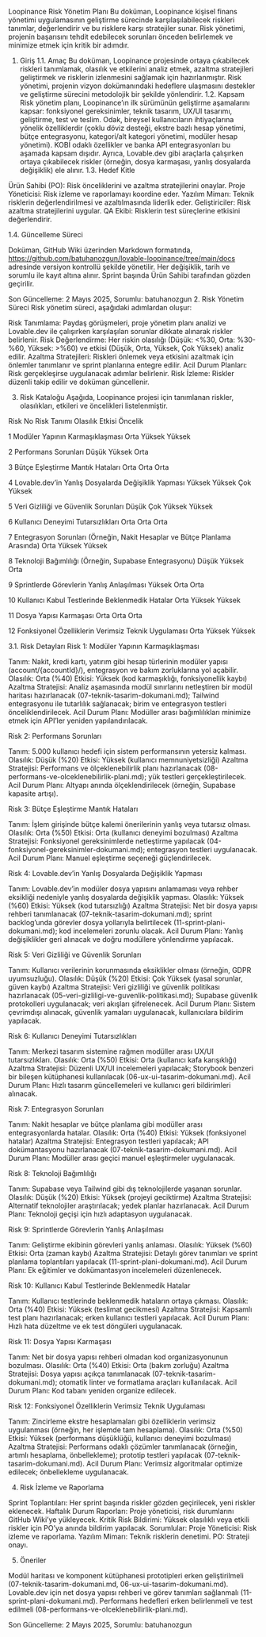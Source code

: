 Loopinance Risk Yönetim Planı
Bu doküman, Loopinance kişisel finans yönetimi uygulamasının geliştirme sürecinde karşılaşılabilecek riskleri tanımlar, değerlendirir ve bu risklere karşı stratejiler sunar. Risk yönetimi, projenin başarısını tehdit edebilecek sorunları önceden belirlemek ve minimize etmek için kritik bir adımdır.
1. Giriş
1.1. Amaç
Bu doküman, Loopinance projesinde ortaya çıkabilecek riskleri tanımlamak, olasılık ve etkilerini analiz etmek, azaltma stratejileri geliştirmek ve risklerin izlenmesini sağlamak için hazırlanmıştır. Risk yönetimi, projenin vizyon dokümanındaki hedeflere ulaşmasını destekler ve geliştirme sürecini metodolojik bir şekilde yönlendirir.
1.2. Kapsam
Risk yönetim planı, Loopinance’ın ilk sürümünün geliştirme aşamalarını kapsar: fonksiyonel gereksinimler, teknik tasarım, UX/UI tasarımı, geliştirme, test ve teslim. Odak, bireysel kullanıcıların ihtiyaçlarına yönelik özelliklerdir (çoklu döviz desteği, ekstre bazlı hesap yönetimi, bütçe entegrasyonu, kategori/alt kategori yönetimi, modüler hesap yönetimi). KOBİ odaklı özellikler ve banka API entegrasyonları bu aşamada kapsam dışıdır. Ayrıca, Lovable.dev gibi araçlarla çalışırken ortaya çıkabilecek riskler (örneğin, dosya karmaşası, yanlış dosyalarda değişiklik) ele alınır.
1.3. Hedef Kitle

Ürün Sahibi (PO): Risk önceliklerini ve azaltma stratejilerini onaylar.
Proje Yöneticisi: Risk izleme ve raporlamayı koordine eder.
Yazılım Mimarı: Teknik risklerin değerlendirilmesi ve azaltılmasında liderlik eder.
Geliştiriciler: Risk azaltma stratejilerini uygular.
QA Ekibi: Risklerin test süreçlerine etkisini değerlendirir.

1.4. Güncelleme Süreci

Doküman, GitHub Wiki üzerinden Markdown formatında, https://github.com/batuhanozgun/lovable-loopinance/tree/main/docs adresinde versiyon kontrollü şekilde yönetilir.
Her değişiklik, tarih ve sorumlu ile kayıt altına alınır.
Sprint başında Ürün Sahibi tarafından gözden geçirilir.

Son Güncelleme: 2 Mayıs 2025, Sorumlu: batuhanozgun
2. Risk Yönetim Süreci
Risk yönetim süreci, aşağıdaki adımlardan oluşur:

Risk Tanımlama: Paydaş görüşmeleri, proje yönetim planı analizi ve Lovable.dev ile çalışırken karşılaşılan sorunlar dikkate alınarak riskler belirlenir.
Risk Değerlendirme: Her riskin olasılığı (Düşük: <%30, Orta: %30-%60, Yüksek: >%60) ve etkisi (Düşük, Orta, Yüksek, Çok Yüksek) analiz edilir.
Azaltma Stratejileri: Riskleri önlemek veya etkisini azaltmak için önlemler tanımlanır ve sprint planlarına entegre edilir.
Acil Durum Planları: Risk gerçekleşirse uygulanacak adımlar belirlenir.
Risk İzleme: Riskler düzenli takip edilir ve doküman güncellenir.

3. Risk Kataloğu
Aşağıda, Loopinance projesi için tanımlanan riskler, olasılıkları, etkileri ve öncelikleri listelenmiştir.



Risk No
Risk Tanımı
Olasılık
Etkisi
Öncelik



1
Modüler Yapının Karmaşıklaşması
Orta
Yüksek
Yüksek


2
Performans Sorunları
Düşük
Yüksek
Orta


3
Bütçe Eşleştirme Mantık Hataları
Orta
Orta
Orta


4
Lovable.dev’in Yanlış Dosyalarda Değişiklik Yapması
Yüksek
Yüksek
Çok Yüksek


5
Veri Gizliliği ve Güvenlik Sorunları
Düşük
Çok Yüksek
Yüksek


6
Kullanıcı Deneyimi Tutarsızlıkları
Orta
Orta
Orta


7
Entegrasyon Sorunları (Örneğin, Nakit Hesaplar ve Bütçe Planlama Arasında)
Orta
Yüksek
Yüksek


8
Teknoloji Bağımlılığı (Örneğin, Supabase Entegrasyonu)
Düşük
Yüksek
Orta


9
Sprintlerde Görevlerin Yanlış Anlaşılması
Yüksek
Orta
Orta


10
Kullanıcı Kabul Testlerinde Beklenmedik Hatalar
Orta
Yüksek
Yüksek


11
Dosya Yapısı Karmaşası
Orta
Orta
Orta


12
Fonksiyonel Özelliklerin Verimsiz Teknik Uygulaması
Orta
Yüksek
Yüksek


3.1. Risk Detayları
Risk 1: Modüler Yapının Karmaşıklaşması

Tanım: Nakit, kredi kartı, yatırım gibi hesap türlerinin modüler yapısı (account/{accountId}/), entegrasyon ve bakım zorluklarına yol açabilir.
Olasılık: Orta (%40)
Etkisi: Yüksek (kod karmaşıklığı, fonksiyonellik kaybı)
Azaltma Stratejisi: Analiz aşamasında modül sınırlarını netleştiren bir modül haritası hazırlanacak (07-teknik-tasarim-dokumani.md); Tailwind entegrasyonu ile tutarlılık sağlanacak; birim ve entegrasyon testleri önceliklendirilecek.
Acil Durum Planı: Modüller arası bağımlılıkları minimize etmek için API’ler yeniden yapılandırılacak.

Risk 2: Performans Sorunları

Tanım: 5.000 kullanıcı hedefi için sistem performansının yetersiz kalması.
Olasılık: Düşük (%20)
Etkisi: Yüksek (kullanıcı memnuniyetsizliği)
Azaltma Stratejisi: Performans ve ölçeklenebilirlik planı hazırlanacak (08-performans-ve-olceklenebilirlik-plani.md); yük testleri gerçekleştirilecek.
Acil Durum Planı: Altyapı anında ölçeklendirilecek (örneğin, Supabase kapasite artışı).

Risk 3: Bütçe Eşleştirme Mantık Hataları

Tanım: İşlem girişinde bütçe kalemi önerilerinin yanlış veya tutarsız olması.
Olasılık: Orta (%50)
Etkisi: Orta (kullanıcı deneyimi bozulması)
Azaltma Stratejisi: Fonksiyonel gereksinimlerde netleştirme yapılacak (04-fonksiyonel-gereksinimler-dokumani.md); entegrasyon testleri uygulanacak.
Acil Durum Planı: Manuel eşleştirme seçeneği güçlendirilecek.

Risk 4: Lovable.dev’in Yanlış Dosyalarda Değişiklik Yapması

Tanım: Lovable.dev’in modüler dosya yapısını anlamaması veya rehber eksikliği nedeniyle yanlış dosyalarda değişiklik yapması.
Olasılık: Yüksek (%60)
Etkisi: Yüksek (kod tutarsızlığı)
Azaltma Stratejisi: Net bir dosya yapısı rehberi tanımlanacak (07-teknik-tasarim-dokumani.md); sprint backlog’unda görevler dosya yollarıyla belirtilecek (11-sprint-plani-dokumani.md); kod incelemeleri zorunlu olacak.
Acil Durum Planı: Yanlış değişiklikler geri alınacak ve doğru modüllere yönlendirme yapılacak.

Risk 5: Veri Gizliliği ve Güvenlik Sorunları

Tanım: Kullanıcı verilerinin korunmasında eksiklikler olması (örneğin, GDPR uyumsuzluğu).
Olasılık: Düşük (%20)
Etkisi: Çok Yüksek (yasal sorunlar, güven kaybı)
Azaltma Stratejisi: Veri gizliliği ve güvenlik politikası hazırlanacak (05-veri-gizliligi-ve-guvenlik-politikasi.md); Supabase güvenlik protokolleri uygulanacak; veri akışları şifrelenecek.
Acil Durum Planı: Sistem çevrimdışı alınacak, güvenlik yamaları uygulanacak, kullanıcılara bildirim yapılacak.

Risk 6: Kullanıcı Deneyimi Tutarsızlıkları

Tanım: Merkezi tasarım sistemine rağmen modüller arası UX/UI tutarsızlıkları.
Olasılık: Orta (%50)
Etkisi: Orta (kullanıcı kafa karışıklığı)
Azaltma Stratejisi: Düzenli UX/UI incelemeleri yapılacak; Storybook benzeri bir bileşen kütüphanesi kullanılacak (06-ux-ui-tasarim-dokumani.md).
Acil Durum Planı: Hızlı tasarım güncellemeleri ve kullanıcı geri bildirimleri alınacak.

Risk 7: Entegrasyon Sorunları

Tanım: Nakit hesaplar ve bütçe planlama gibi modüller arası entegrasyonlarda hatalar.
Olasılık: Orta (%40)
Etkisi: Yüksek (fonksiyonel hatalar)
Azaltma Stratejisi: Entegrasyon testleri yapılacak; API dokümantasyonu hazırlanacak (07-teknik-tasarim-dokumani.md).
Acil Durum Planı: Modüller arası geçici manuel eşleştirmeler uygulanacak.

Risk 8: Teknoloji Bağımlılığı

Tanım: Supabase veya Tailwind gibi dış teknolojilerde yaşanan sorunlar.
Olasılık: Düşük (%20)
Etkisi: Yüksek (projeyi geciktirme)
Azaltma Stratejisi: Alternatif teknolojiler araştırılacak; yedek planlar hazırlanacak.
Acil Durum Planı: Teknoloji geçişi için hızlı adaptasyon uygulanacak.

Risk 9: Sprintlerde Görevlerin Yanlış Anlaşılması

Tanım: Geliştirme ekibinin görevleri yanlış anlaması.
Olasılık: Yüksek (%60)
Etkisi: Orta (zaman kaybı)
Azaltma Stratejisi: Detaylı görev tanımları ve sprint planlama toplantıları yapılacak (11-sprint-plani-dokumani.md).
Acil Durum Planı: Ek eğitimler ve dokümantasyon incelemeleri düzenlenecek.

Risk 10: Kullanıcı Kabul Testlerinde Beklenmedik Hatalar

Tanım: Kullanıcı testlerinde beklenmedik hataların ortaya çıkması.
Olasılık: Orta (%40)
Etkisi: Yüksek (teslimat gecikmesi)
Azaltma Stratejisi: Kapsamlı test planı hazırlanacak; erken kullanıcı testleri yapılacak.
Acil Durum Planı: Hızlı hata düzeltme ve ek test döngüleri uygulanacak.

Risk 11: Dosya Yapısı Karmaşası

Tanım: Net bir dosya yapısı rehberi olmadan kod organizasyonunun bozulması.
Olasılık: Orta (%40)
Etkisi: Orta (bakım zorluğu)
Azaltma Stratejisi: Dosya yapısı açıkça tanımlanacak (07-teknik-tasarim-dokumani.md); otomatik linter ve formatlama araçları kullanılacak.
Acil Durum Planı: Kod tabanı yeniden organize edilecek.

Risk 12: Fonksiyonel Özelliklerin Verimsiz Teknik Uygulaması

Tanım: Zincirleme ekstre hesaplamaları gibi özelliklerin verimsiz uygulanması (örneğin, her işlemde tam hesaplama).
Olasılık: Orta (%50)
Etkisi: Yüksek (performans düşüklüğü, kullanıcı deneyimi bozulması)
Azaltma Stratejisi: Performans odaklı çözümler tanımlanacak (örneğin, artımlı hesaplama, önbellekleme); prototip testleri yapılacak (07-teknik-tasarim-dokumani.md).
Acil Durum Planı: Verimsiz algoritmalar optimize edilecek; önbellekleme uygulanacak.

4. Risk İzleme ve Raporlama

Sprint Toplantıları: Her sprint başında riskler gözden geçirilecek, yeni riskler eklenecek.
Haftalık Durum Raporları: Proje yöneticisi, risk durumlarını GitHub Wiki’ye yükleyecek.
Kritik Risk Bildirimi: Yüksek olasılıklı veya etkili riskler için PO’ya anında bildirim yapılacak.
Sorumlular:
Proje Yöneticisi: Risk izleme ve raporlama.
Yazılım Mimarı: Teknik risklerin denetimi.
PO: Strateji onayı.



5. Öneriler

Modül haritası ve komponent kütüphanesi prototipleri erken geliştirilmeli (07-teknik-tasarim-dokumani.md, 06-ux-ui-tasarim-dokumani.md).
Lovable.dev için net dosya yapısı rehberi ve görev tanımları sağlanmalı (11-sprint-plani-dokumani.md).
Performans hedefleri erken belirlenmeli ve test edilmeli (08-performans-ve-olceklenebilirlik-plani.md).

Son Güncelleme: 2 Mayıs 2025, Sorumlu: batuhanozgun
